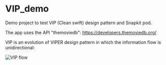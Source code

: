 # VIP_demo

Demo project to test VIP (Clean swift) design pattern and Snapkit pod.

The app uses the API "themoviedb":
https://developers.themoviedb.org/


VIP is an evolution of VIPER design pattern in which the information flow is unidirectional:

![VIP flow](https://miro.medium.com/max/700/0*Q2qPUtCiefnnjdVI)

